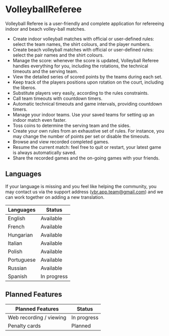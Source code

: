 # VolleyballReferee

Volleyball Referee is a user-friendly and complete application for refereeing indoor and beach volley-ball matches.

<ul>
<li>Create indoor volleyball matches with official or user-defined rules:  select the team names, the shirt colours, and the player numbers.</li>
<li>Create beach volleyball matches with official or user-defined rules:  select the pair names and the shirt colours.</li>
<li>Manage the score: whenever the score is updated, Volleyball Referee handles everything for you, including the rotations, the technical timeouts and the serving team.</li>
<li>View the detailed series of scored points by the teams during each set.</li>
<li>Keep track of the players positions upon rotation on the court, including the liberos.</li>
<li>Substitute players very easily, according to the rules constraints.</li>
<li>Call team timeouts with countdown timers.</li>
<li>Automatic technical timeouts and game intervals, providing countdown timers.</li>
<li>Manage your indoor teams. Use your saved teams for setting up an indoor match even faster.</li>
<li>Toss coins to determine the serving team and the sides.</li>
<li>Create your own rules from an exhaustive set of rules. For instance, you may change the number of points per set or disable the timeouts.</li>
<li>Browse and view recorded completed games.</li>
<li>Resume the current match: feel free to quit or restart, your latest game is always automatically saved.</li>
<li>Share the recorded games and the on-going games with your friends.</li>
</ul>

## Languages

If your language is missing and you feel like helping the community, you may contact us via the support address (vbr.app.team@gmail.com) and we can work together on adding a new translation.

| Languages        | Status                          |
|------------------|---------------------------------|
| English          | Available                       |
| French           | Available                       |
| Hungarian        | Available                       |
| Italian          | Available                       |
| Polish           | Available                       |
| Portuguese       | Available                       |
| Russian          | Available                       |
| Spanish          | In progress                     |

## Planned Features

| Planned Features                  | Status                                 |
|-----------------------------------|----------------------------------------|
| Web recording / viewing           | In progress                            |
| Penalty cards                     | Planned                                |


